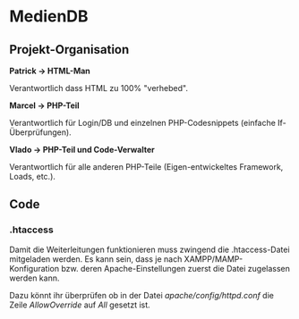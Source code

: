 # MedienDB

## Projekt-Organisation

**Patrick -> HTML-Man**

Verantwortlich dass HTML zu 100% "verhebed".


**Marcel -> PHP-Teil**

Verantwortlich für Login/DB und einzelnen PHP-Codesnippets (einfache If-Überprüfungen).


**Vlado -> PHP-Teil und Code-Verwalter**

Verantwortlich für alle anderen PHP-Teile (Eigen-entwickeltes Framework, Loads, etc.).


## Code

### .htaccess
Damit die Weiterleitungen funktionieren muss zwingend die .htaccess-Datei mitgeladen werden. Es kann sein, dass je nach XAMPP/MAMP-Konfiguration bzw. deren Apache-Einstellungen zuerst die Datei zugelassen werden kann.

Dazu könnt ihr überprüfen ob in der Datei *apache/config/httpd.conf* die Zeile *AllowOverride* auf *All* gesetzt ist.

